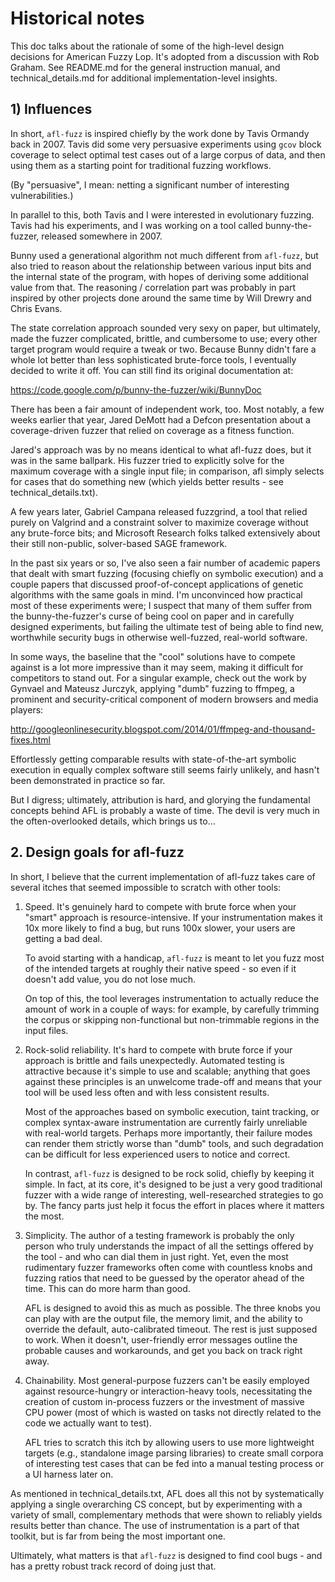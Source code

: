 # Historical notes

  This doc talks about the rationale of some of the high-level design decisions
  for American Fuzzy Lop. It's adopted from a discussion with Rob Graham.
  See README.md for the general instruction manual, and technical_details.md for
  additional implementation-level insights.

## 1) Influences

In short, `afl-fuzz` is inspired chiefly by the work done by Tavis Ormandy back
in 2007. Tavis did some very persuasive experiments using `gcov` block coverage
to select optimal test cases out of a large corpus of data, and then using
them as a starting point for traditional fuzzing workflows.

(By "persuasive", I mean: netting a significant number of interesting
vulnerabilities.)

In parallel to this, both Tavis and I were interested in evolutionary fuzzing.
Tavis had his experiments, and I was working on a tool called bunny-the-fuzzer,
released somewhere in 2007.

Bunny used a generational algorithm not much different from `afl-fuzz`, but
also tried to reason about the relationship between various input bits and
the internal state of the program, with hopes of deriving some additional value
from that. The reasoning / correlation part was probably in part inspired by
other projects done around the same time by Will Drewry and Chris Evans.

The state correlation approach sounded very sexy on paper, but ultimately, made
the fuzzer complicated, brittle, and cumbersome to use; every other target
program would require a tweak or two. Because Bunny didn't fare a whole lot
better than less sophisticated brute-force tools, I eventually decided to write
it off. You can still find its original documentation at:

  https://code.google.com/p/bunny-the-fuzzer/wiki/BunnyDoc

There has been a fair amount of independent work, too. Most notably, a few
weeks earlier that year, Jared DeMott had a Defcon presentation about a
coverage-driven fuzzer that relied on coverage as a fitness function.

Jared's approach was by no means identical to what afl-fuzz does, but it was in
the same ballpark. His fuzzer tried to explicitly solve for the maximum coverage
with a single input file; in comparison, afl simply selects for cases that do
something new (which yields better results - see technical_details.txt).

A few years later, Gabriel Campana released fuzzgrind, a tool that relied purely
on Valgrind and a constraint solver to maximize coverage without any brute-force
bits; and Microsoft Research folks talked extensively about their still
non-public, solver-based SAGE framework.

In the past six years or so, I've also seen a fair number of academic papers
that dealt with smart fuzzing (focusing chiefly on symbolic execution) and a
couple papers that discussed proof-of-concept applications of genetic
algorithms with the same goals in mind. I'm unconvinced how practical most of
these experiments were; I suspect that many of them suffer from the
bunny-the-fuzzer's curse of being cool on paper and in carefully designed
experiments, but failing the ultimate test of being able to find new,
worthwhile security bugs in otherwise well-fuzzed, real-world software.

In some ways, the baseline that the "cool" solutions have to compete against is
a lot more impressive than it may seem, making it difficult for competitors to
stand out. For a singular example, check out the work by Gynvael and Mateusz
Jurczyk, applying "dumb" fuzzing to ffmpeg, a prominent and security-critical
component of modern browsers and media players:

  http://googleonlinesecurity.blogspot.com/2014/01/ffmpeg-and-thousand-fixes.html

Effortlessly getting comparable results with state-of-the-art symbolic execution
in equally complex software still seems fairly unlikely, and hasn't been
demonstrated in practice so far.

But I digress; ultimately, attribution is hard, and glorying the fundamental
concepts behind AFL is probably a waste of time. The devil is very much in the
often-overlooked details, which brings us to...

## 2. Design goals for afl-fuzz

In short, I believe that the current implementation of afl-fuzz takes care of
several itches that seemed impossible to scratch with other tools:

1) Speed. It's genuinely hard to compete with brute force when your "smart"
   approach is resource-intensive. If your instrumentation makes it 10x more
   likely to find a bug, but runs 100x slower, your users are getting a bad
   deal.

   To avoid starting with a handicap, `afl-fuzz` is meant to let you fuzz most of
   the intended targets at roughly their native speed - so even if it doesn't
   add value, you do not lose much.

   On top of this, the tool leverages instrumentation to actually reduce the
   amount of work in a couple of ways: for example, by carefully trimming the
   corpus or skipping non-functional but non-trimmable regions in the input
   files.

2) Rock-solid reliability. It's hard to compete with brute force if your
   approach is brittle and fails unexpectedly. Automated testing is attractive
   because it's simple to use and scalable; anything that goes against these
   principles is an unwelcome trade-off and means that your tool will be used
   less often and with less consistent results.

   Most of the approaches based on symbolic execution, taint tracking, or
   complex syntax-aware instrumentation are currently fairly unreliable with
   real-world targets. Perhaps more importantly, their failure modes can render
   them strictly worse than "dumb" tools, and such degradation can be difficult
   for less experienced users to notice and correct.

   In contrast, `afl-fuzz` is designed to be rock solid, chiefly by keeping it
   simple. In fact, at its core, it's designed to be just a very good
   traditional fuzzer with a wide range of interesting, well-researched
   strategies to go by. The fancy parts just help it focus the effort in
   places where it matters the most.

3) Simplicity. The author of a testing framework is probably the only person
   who truly understands the impact of all the settings offered by the tool -
   and who can dial them in just right. Yet, even the most rudimentary fuzzer
   frameworks often come with countless knobs and fuzzing ratios that need to
   be guessed by the operator ahead of the time. This can do more harm than 
   good.

   AFL is designed to avoid this as much as possible. The three knobs you
   can play with are the output file, the memory limit, and the ability to
   override the default, auto-calibrated timeout. The rest is just supposed to
   work. When it doesn't, user-friendly error messages outline the probable
   causes and workarounds, and get you back on track right away.

4) Chainability. Most general-purpose fuzzers can't be easily employed
   against resource-hungry or interaction-heavy tools, necessitating the
   creation of custom in-process fuzzers or the investment of massive CPU
   power (most of which is wasted on tasks not directly related to the code
   we actually want to test).

   AFL tries to scratch this itch by allowing users to use more lightweight
   targets (e.g., standalone image parsing libraries) to create small
   corpora of interesting test cases that can be fed into a manual testing
   process or a UI harness later on.

As mentioned in technical_details.txt, AFL does all this not by systematically
applying a single overarching CS concept, but by experimenting with a variety
of small, complementary methods that were shown to reliably yields results
better than chance. The use of instrumentation is a part of that toolkit, but is
far from being the most important one.

Ultimately, what matters is that `afl-fuzz` is designed to find cool bugs - and
has a pretty robust track record of doing just that.
